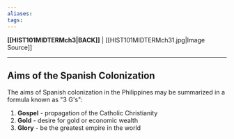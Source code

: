 ```yaml
---
aliases:
tags:
---
```

**[[HIST101MIDTERMch3|BACK]]** | [[HIST101MIDTERMch31.jpg|Image Source]]

---
## Aims of the Spanish Colonization
The aims of Spanish colonization in the Philippines may be summarized in a formula known as "3 G's":
1. **Gospel** - propagation of the Catholic Christianity
2. **Gold** - desire for gold or economic wealth
3. **Glory** - be the greatest empire in the world